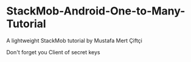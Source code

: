 StackMob-Android-One-to-Many-Tutorial
=====================================

A lightweight StackMob tutorial by Mustafa Mert Çiftçi

Don't forget you Client of secret keys
